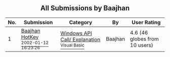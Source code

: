 ﻿<div align="center">

## All Submissions by Baajhan

</div>

No.  | Submission | Category | By   | User Rating
---- | ---------- | -------- | ---- | -----------
1 | [Baajhan HotKey<br /><sup>2002-01-12 16:23:26</sup>](https://github.com/Planet-Source-Code/baajhan-baajhan-hotkey__1-30713) | [Windows API Call/ Explanation<br /><sup>Visual Basic</sup>](../ByCategory/windows-api-call-explanation__1-39.md) | Baajhan | 4.6 (46 globes from 10 users)
